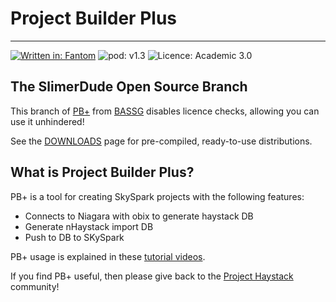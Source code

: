 # Project Builder Plus
---

[![Written in: Fantom](http://img.shields.io/badge/written%20in-Fantom-lightgray.svg)](http://fantom-lang.org/)
![pod: v1.3](http://img.shields.io/badge/pod-v1.3-yellow.svg)
![Licence: Academic 3.0](http://img.shields.io/badge/licence-ISC-blue.svg)


## The SlimerDude Open Source Branch

This branch of [PB+](https://bassg.com/solutions/software/analytics/pbp-by-bassg.html) from [BASSG](https://bassg.com/) disables licence checks, allowing you can use it unhindered!

See the [DOWNLOADS](https://bitbucket.org/SlimerDude/project-builder-plus/downloads/) page for pre-compiled, ready-to-use distributions.



## What is Project Builder Plus?

PB+ is a tool for creating SkySpark projects with the following features:

 - Connects to Niagara with obix to generate haystack DB
 - Generate nHaystack import DB
 - Push to DB to SKySpark

PB+ usage is explained in these [tutorial videos](http://wiki.bassg.com/display/PBP).

If you find PB+ useful, then please give back to the [Project Haystack](http://project-haystack.org/) community!

